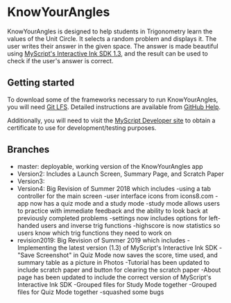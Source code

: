 # KnowYourAngles
KnowYourAngles is designed to help students in Trigonometry learn the values of the Unit Circle. It selects a random problem and displays it. The user writes their answer in the given space. The answer is made beautiful using [MyScript's Interactive Ink SDK 1.3](https://developer.myscript.com/docs/interactive-ink/1.3/overview/about/), and the result can be used to check if the user's answer is correct.

## Getting started
To download some of the frameworks necessary to run KnowYourAngles, you will need [Git LFS](https://git-lfs.github.com/).  Detailed instructions are available from [GitHub Help](https://help.github.com/articles/installing-git-large-file-storage/).

Additionally, you will need to visit the [MyScript Developer site](https://developer.myscript.com/get-started/ios) to obtain a certificate to use for development/testing purposes.


## Branches
- master: deployable, working version of the KnowYourAngles app
- Version2: Includes a Launch Screen, Summary Page, and Scratch Paper
- Version3: 
- Version4: Big Revision of Summer 2018 which includes 
    -using a tab controller for the main screen
    -user interface icons from icons8.com
    -app now has a quiz mode and a study mode
    -study mode allows users to practice with immediate feedback and the ability to look back at previously completed problems
    -settings now includes options for left-handed users and inverse trig functions
    -highscore is now statistics so users know which trig functions they need to work on
- revision2019: Big Revision of Summer 2019 which includes
    -Implementing the latest version (1.3) of MyScript's Interactive Ink SDK
    -"Save Screenshot" in Quiz Mode now saves the score, time used, and summary table as a picture in Photos
    -Tutorial has been updated to include scratch paper and button for clearing the scratch paper
    -About page has been updated to include the correct version of MyScript's Interactive Ink SDK
    -Grouped files for Study Mode together
    -Grouped files for Quiz Mode together
    -squashed some bugs
